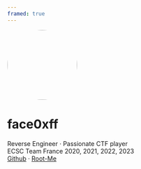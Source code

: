 ```yaml
---
framed: true
---
```


<img src="/img/avatar.png" style="border-radius: 50%; width: 160px; margin: 0 auto;" />

# face0xff

Reverse Engineer &middot; Passionate CTF player<br />
ECSC Team France 2020, 2021, 2022, 2023<br />
[Github](https://github.com/face0xff) &middot; [Root-Me](https://www.root-me.org/face0xff)
